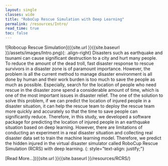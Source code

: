 ```yaml
---
layout: single
classes: wide
title: "RoboCup Rescue Simulation with Deep Learning"
permalink: /resources/Intro/
read_time: true
toc: false
---
```


![Robocup Rescue Simulation]({{site.url }}{{site.baseurl }}/assets/images/Intro.png){: .align-right}
Disasters such as earthquake and tsunami can cause significant destruction to a city and hurt many people. To reduce the amount of the dead troll, fast disaster response to rescue survivors in a disaster zone is of paramount importance. However, the problem is all the current method to manage disaster environment is all done by human and their work burden is too much to save the people as much as possible. Especially, search for the location of people who need rescue in the disaster zone spend a considerable amount of time, which is one of the most important issues in disaster relief. The one of the solution to solve this problem, if we can predict the location of injured people in a disaster situation, it can help the rescue team to deploy the rescue team more quickly and accurately so that the time to save people can significantly reduce. Therefore, in this study, we developed a software package for predicting the location of injured people in an earthquake situation based on deep learning. However, there are limitations of conducting an experiment in a real disaster situation and collecting real disaster data set to train the machine learning model. Therefore, we predict the hidden injured in the virtual disaster simulator called RoboCup Rescue Simulation (RCRS) with deep learning.
{: style="text-align: justify;"}

[Read More...]({{site.url }}{{site.baseurl }}/resources/RCRS/)
